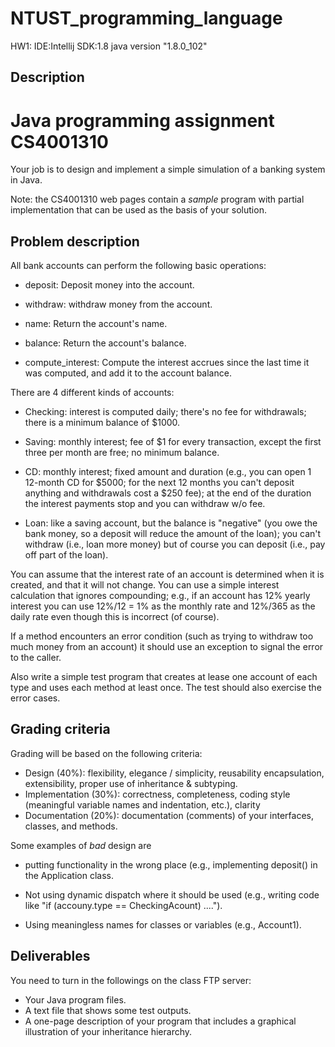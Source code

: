 # NTUST_programming_language
HW1:
IDE:Intellij
SDK:1.8 java version "1.8.0_102"

Description
----
Java programming assignment                                 CS4001310
=====================================================================

Your job is to design and implement a simple simulation of a banking
system in Java. 

Note: the CS4001310 web pages contain a *sample* program with partial
implementation that can be used as the basis of your solution.

Problem description
-------------------

All bank accounts can perform the following basic operations:

- deposit: Deposit money into the account.

- withdraw: withdraw money from the account.

- name: Return the account's name.

- balance: Return the account's balance.

- compute_interest: Compute the interest accrues since the last time
  it was computed, and add it to the account balance.
  
There are 4 different kinds of accounts:

- Checking: interest is computed daily; there's no fee for 
  withdrawals; there is a minimum balance of $1000.
  
- Saving: monthly interest; fee of $1 for every transaction, except
  the first three per month are free; no minimum balance.
  
- CD: monthly interest; fixed amount and duration (e.g., you can open
  1 12-month CD for $5000; for the next 12 months you can't deposit
  anything and withdrawals cost a  $250 fee); at the end of the 
  duration the interest payments stop and you can withdraw w/o fee.
  
- Loan: like a saving account, but the balance is "negative" (you owe
  the bank money, so a deposit will reduce the amount of the loan);
  you can't withdraw (i.e., loan more money) but of course you can 
  deposit (i.e., pay off part of the loan).
  
You can assume that the interest rate of an account is determined when
it is created, and that it will not change.  You can use a simple
interest calculation that ignores compounding; e.g., if an account has
12% yearly interest you can use 12%/12 = 1% as the monthly rate and
12%/365 as the daily rate even though this is incorrect (of course).

If a method encounters an error condition (such as trying to withdraw
too much money from an account) it should use an exception to signal
the error to the caller.

Also write a simple test program that creates at lease one account of 
each type and uses each method at least once.  The test should also 
exercise the error cases.

Grading criteria
----------------

Grading will be based on the following criteria:

- Design (40%): flexibility, elegance / simplicity, reusability
  encapsulation, extensibility, proper use of inheritance & subtyping.
- Implementation (30%): correctness, completeness, coding style
  (meaningful variable names and indentation, etc.), clarity
- Documentation (20%): documentation (comments) of your interfaces,
  classes, and methods.
  
Some examples of *bad* design are

- putting functionality in the wrong place (e.g., implementing
  deposit() in the Application class.
  
- Not using dynamic dispatch where it should be used (e.g., writing
  code like "if (accouny.type == CheckingAcount) ....").
  
- Using meaningless names for classes or variables (e.g., Account1).

Deliverables
------------

You need to turn in the followings on the class FTP server:

- Your Java program files.  
- A text file that shows some test outputs.
- A one-page description of your program that includes a graphical
  illustration of your inheritance hierarchy.